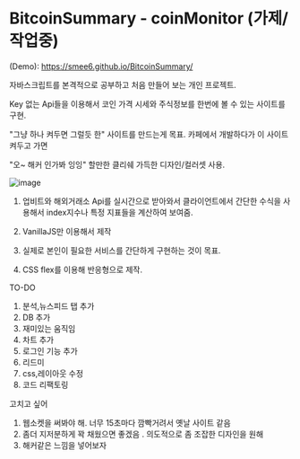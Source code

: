 # BitcoinSummary - coinMonitor (가제/작업중)

(Demo): https://smee6.github.io/BitcoinSummary/

자바스크립트를 본격적으로 공부하고 처음 만들어 보는 개인 프로젝트.

Key 없는 Api들을 이용해서 코인 가격 시세와 주식정보를 한번에 볼 수 있는 사이트를 구현.

"그냥 하나 켜두면 그럴듯 한" 사이트를 만드는게 목표. 카페에서 개발하다가 이 사이트 켜두고 가면

"오~ 해커 인가봐 잉잉" 할만한 클리쉐 가득한 디자인/컬러셋 사용.


![image](https://user-images.githubusercontent.com/65226760/156519567-60689d8b-5bd1-4297-afb8-1d3dab6dd926.png)


1. 업비트와 해외거래소 Api를 실시간으로 받아와서 클라이언트에서 간단한 수식을 사용해서 index지수나 특정 지표들을 계산하여 보여줌.

2. VanillaJS만 이용해서 제작

3. 실제로 본인이 필요한 서비스를 간단하게 구현하는 것이 목표.

4. CSS flex를 이용해 반응형으로 제작.


TO-DO

1. 분석,뉴스피드 탭 추가
2. DB 추가
3. 재미있는 움직임
4. 차트 추가
5. 로그인 기능 추가
6. 리드미
7. css,레이아웃 수정
8. 코드 리팩토링


고치고 싶어

1. 웹소켓을 써봐야 해. 너무 15초마다 깜빡거려서 옛날 사이트 같음
2. 좀더 지저분하게 꽉 채웠으면 좋겠음 . 의도적으로 좀 조잡한 디자인을 원해
3. 해커같은 느낌을 넣어보자